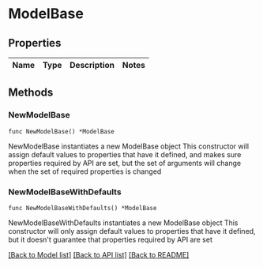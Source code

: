 # ModelBase

## Properties

Name | Type | Description | Notes
------------ | ------------- | ------------- | -------------

## Methods

### NewModelBase

`func NewModelBase() *ModelBase`

NewModelBase instantiates a new ModelBase object
This constructor will assign default values to properties that have it defined,
and makes sure properties required by API are set, but the set of arguments
will change when the set of required properties is changed

### NewModelBaseWithDefaults

`func NewModelBaseWithDefaults() *ModelBase`

NewModelBaseWithDefaults instantiates a new ModelBase object
This constructor will only assign default values to properties that have it defined,
but it doesn't guarantee that properties required by API are set


[[Back to Model list]](../README.md#documentation-for-models) [[Back to API list]](../README.md#documentation-for-api-endpoints) [[Back to README]](../README.md)


